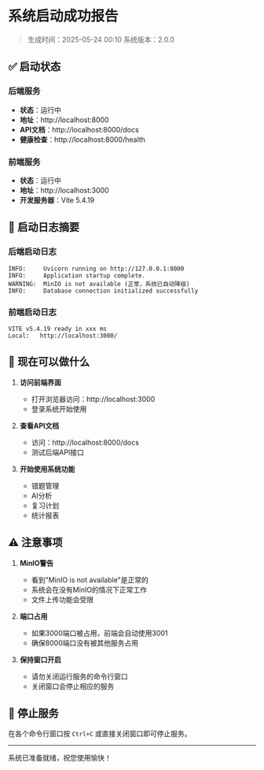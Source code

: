 # 系统启动成功报告

> 生成时间：2025-05-24 00:10
> 系统版本：2.0.0

## ✅ 启动状态

### 后端服务
- **状态**：运行中
- **地址**：http://localhost:8000
- **API文档**：http://localhost:8000/docs
- **健康检查**：http://localhost:8000/health

### 前端服务
- **状态**：运行中
- **地址**：http://localhost:3000
- **开发服务器**：Vite 5.4.19

## 📝 启动日志摘要

### 后端启动日志
```
INFO:     Uvicorn running on http://127.0.0.1:8000
INFO:     Application startup complete.
WARNING:  MinIO is not available (正常，系统已自动降级)
INFO:     Database connection initialized successfully
```

### 前端启动日志
```
VITE v5.4.19 ready in xxx ms
Local:   http://localhost:3000/
```

## 🎯 现在可以做什么

1. **访问前端界面**
   - 打开浏览器访问：http://localhost:3000
   - 登录系统开始使用

2. **查看API文档**
   - 访问：http://localhost:8000/docs
   - 测试后端API接口

3. **开始使用系统功能**
   - 错题管理
   - AI分析
   - 复习计划
   - 统计报表

## ⚠️ 注意事项

1. **MinIO警告**
   - 看到"MinIO is not available"是正常的
   - 系统会在没有MinIO的情况下正常工作
   - 文件上传功能会受限

2. **端口占用**
   - 如果3000端口被占用，前端会自动使用3001
   - 确保8000端口没有被其他服务占用

3. **保持窗口开启**
   - 请勿关闭运行服务的命令行窗口
   - 关闭窗口会停止相应的服务

## 🛑 停止服务

在各个命令行窗口按 `Ctrl+C` 或直接关闭窗口即可停止服务。

---

系统已准备就绪，祝您使用愉快！ 